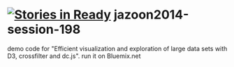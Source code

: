 [![Stories in Ready](https://badge.waffle.io/faxg/jazoon2014-session-198.png?label=ready&title=Ready)](https://waffle.io/faxg/jazoon2014-session-198)
jazoon2014-session-198
======================

demo code for
"Efficient visualization and exploration of large data sets with D3, crossfilter and dc.js".
run it on Bluemix.net
